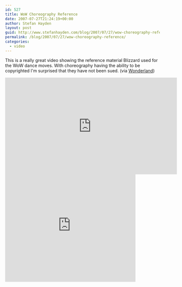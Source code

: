 ```yaml
---
id: 527
title: WoW Choreography Reference
date: 2007-07-27T21:24:19+00:00
author: Stefan Hayden
layout: post
guid: http://www.stefanhayden.com/blog/2007/07/27/wow-choreography-reference/
permalink: /blog/2007/07/27/wow-choreography-reference/
categories:
  - video
---
```

<p>This is a really great video showing the reference material Blizzard used for the WoW dance moves. With choreography having the ability to be copyrighted I'm surprised that they have not been sued. (via <a href="http://www.wonderlandblog.com/wonderland/">Wonderland</a>)</p>
<p><iframe width="560" height="315" src="https://www.youtube.com/embed/066_q4DIeqk" title="YouTube video player" frameborder="0" allow="accelerometer; autoplay; clipboard-write; encrypted-media; gyroscope; picture-in-picture" allowfullscreen></iframe>
<param name="wmode" value="transparent"></param><embed src="https://www.youtube.com/v/066_q4DIeqk" type="application/x-shockwave-flash" wmode="transparent" width="425" height="350"></embed></object>
</p>
